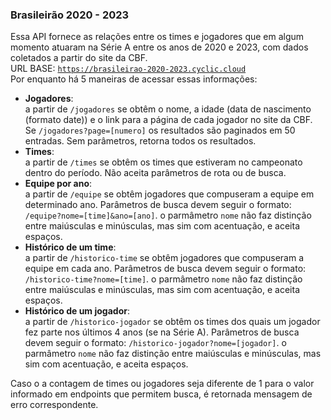 ﻿### Brasileirão 2020 - 2023

Essa API fornece as relações entre os times e jogadores que em algum momento atuaram na Série A entre os anos de 2020 e 2023, com dados coletados a partir do site da CBF.
</br>
URL BASE: <code>https://brasileirao-2020-2023.cyclic.cloud</code> </br>
Por enquanto há 5 maneiras de acessar essas informações:

<ul>
<li><b>Jogadores</b>:</br>
</tab> a partir de <code>/jogadores</code> se obtêm o nome, a idade (data de nascimento (formato date)) e o link para a página de cada jogador no site da CBF. Se <code>/jogadores?page=[numero]</code> os resultados são paginados em 50 entradas. Sem parâmetros, retorna todos os resultados.
<li><b>Times</b>:</br>
</tab> a partir de <code>/times</code> se obtêm os times que estiveram no campeonato dentro do período. Não aceita parâmetros de rota ou de busca.
<li><b>Equipe por ano</b>:</br>
</tab> a partir de <code>/equipe</code> se obtêm jogadores que compuseram a equipe em determinado ano. Parâmetros de busca devem seguir o formato: <code>/equipe?nome=[time]&ano=[ano]</code>. o parmâmetro <code>nome</code> não faz distinção entre maiúsculas e minúsculas, mas sim com acentuação, e aceita espaços.
<li><b>Histórico de um time</b>:</br>
</tab> a partir de <code>/historico-time</code> se obtêm jogadores que compuseram a equipe em cada ano. Parâmetros de busca devem seguir o formato: <code>/historico-time?nome=[time]</code>. o parmâmetro <code>nome</code> não faz distinção entre maiúsculas e minúsculas, mas sim com acentuação, e aceita espaços.
<li><b>Histórico de um jogador</b>:</br>
</tab> a partir de <code>/historico-jogador</code> se obtêm os times dos quais um jogador fez parte nos últimos 4 anos (se na Série A). Parâmetros de busca devem seguir o formato: <code>/historico-jogador?nome=[jogador]</code>. o parmâmetro <code>nome</code> não faz distinção entre maiúsculas e minúsculas, mas sim com acentuação, e aceita espaços.
</ul>

Caso o a contagem de times ou jogadores seja diferente de 1 para o valor informado em endpoints que permitem busca, é retornada mensagem de erro correspondente.
